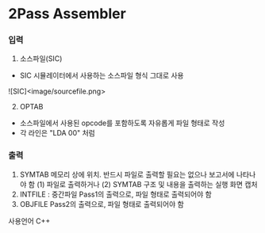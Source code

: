 # 2Pass Assembler

### 입력
1. 소스파일(SIC) 
- SIC 시뮬레이터에서 사용하는 소스파일 형식 그대로 사용

![SIC]<image/sourcefile.png>

2. OPTAB
- 소스파일에서 사용된 opcode를 포함하도록 자유롭게 파일 형태로 작성
- 각 라인은 "LDA 00" 처럼

### 출력
1. SYMTAB
메모리 상에 위치. 반드시 파일로 출력할 필요는 없으나 보고서에 나타나야 함
(1) 파일로 출력하거나 (2) SYMTAB 구조 및 내용을 출력하는 실행 화면 캡처
2. INTFILE : 중간파일
Pass1의 출력으로, 파일 형태로 출력되어야 함
3. OBJFILE
Pass2의 출력으로, 파일 형태로 출력되어야 함

사용언어
C++